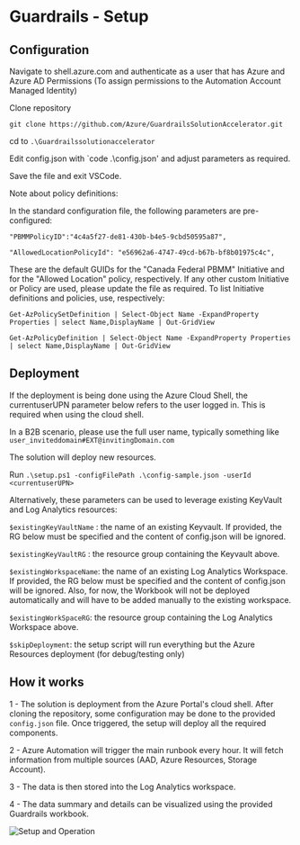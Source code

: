 # Guardrails - Setup

## Configuration

Navigate to shell.azure.com and authenticate as a user that has Azure and Azure AD Permissions (To assign permissions to the Automation Account Managed Identity)

Clone repository

`git clone https://github.com/Azure/GuardrailsSolutionAccelerator.git`

cd to `.\Guardrailssolutionaccelerator`

Edit config.json with `code .\config.json' and adjust parameters as required.

Save the file and exit VSCode.

Note about policy definitions:

In the standard configuration file, the following parameters are pre-configured:

  `"PBMMPolicyID":"4c4a5f27-de81-430b-b4e5-9cbd50595a87",`

  `"AllowedLocationPolicyId": "e56962a6-4747-49cd-b67b-bf8b01975c4c",`

These are the default GUIDs for the "Canada Federal PBMM" Initiative and for the "Allowed Location" policy, respectively. If any other custom Initiative or Policy are used, please update the file as required. To list Initiative definitions and policies, use, respectively:

`Get-AzPolicySetDefinition | Select-Object Name -ExpandProperty Properties | select Name,DisplayName | Out-GridView`

`Get-AzPolicyDefinition | Select-Object Name -ExpandProperty Properties | select Name,DisplayName | Out-GridView`

## Deployment

If the deployment is being done using the Azure Cloud Shell, the currentuserUPN parameter below refers to the user logged in. This is required when using the cloud shell.

In a B2B scenario, please use the full user name, typically something like `user_inviteddomain#EXT@invitingDomain.com`

The solution will deploy new resources.

Run `.\setup.ps1 -configFilePath .\config-sample.json -userId <currentuserUPN>`

Alternatively, these parameters can be used to leverage existing KeyVault and Log Analytics resources:

`$existingKeyVaultName` : the name of an existing Keyvault. If provided, the RG below must be specified and the content of config.json will be ignored.

`$existingKeyVaultRG` : the resource group containing the Keyvault above.

`$existingWorkspaceName`: the name of an existing Log Analytics Workspace. If provided, the RG below must be specified and the content of config.json will be ignored. Also, for now, the Workbook will not be deployed automatically and will have to be added manually to the existing workspace.

`$existingWorkSpaceRG`: the resource group containing the Log Analytics Workspace above.

`$skipDeployment`: the setup script will run everything but the Azure Resources deployment (for debug/testing only)

## How it works

1 - The solution is deployment from the Azure Portal's cloud shell. After cloning the repository, some configuration may be done to the provided `config.json` file. Once triggered, the setup will deploy all the required components.

2 - Azure Automation will trigger the main runbook every hour. It will fetch information from multiple sources (AAD, Azure Resources, Storage Account).

3 - The data is then stored into the Log Analytics workspace.

4 - The data summary and details can be visualized using the provided Guardrails workbook.

![Setup and Operation](./SolutionDiagram.png "Setup and Operation")
